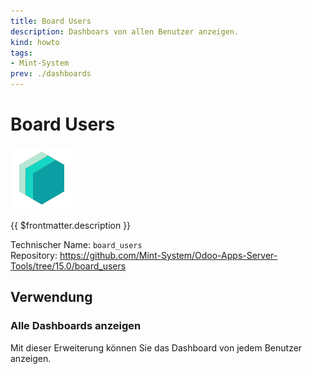 ```yaml
---
title: Board Users
description: Dashboars von allen Benutzer anzeigen.
kind: howto
tags:
- Mint-System
prev: ./dashboards
---
```

# Board Users

![icon_oms_box](attachments/icons_odoo_mint_system.png)

{{ $frontmatter.description }}

Technischer Name: `board_users`\
Repository: <https://github.com/Mint-System/Odoo-Apps-Server-Tools/tree/15.0/board_users>

## Verwendung

### Alle Dashboards anzeigen

Mit dieser Erweiterung können Sie das Dashboard von jedem Benutzer anzeigen.
